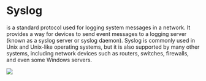 # Syslog 
is a standard protocol used for logging system messages in a network. It provides a way for devices to send event messages to a logging server (known as a syslog server or syslog daemon). Syslog is commonly used in Unix and Unix-like operating systems, but it is also supported by many other systems, including network devices such as routers, switches, firewalls, and even some Windows servers.

![](https://i.imgur.com/ZJhvsB6.png)
